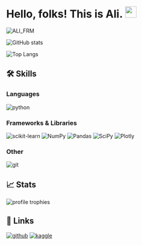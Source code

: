 # Hello, folks! This is Ali. <img src="https://raw.githubusercontent.com/MartinHeinz/MartinHeinz/master/wave.gif" width="30px">

![ALI_FRM](https://user-images.githubusercontent.com/105715834/233074036-6aa49f97-6488-4c67-b1c5-80e25bf45479.png)

![GitHub stats](https://github-readme-stats.vercel.app/api?username=alifrmf&show_icons=true&theme=radical)

![Top Langs](https://github-readme-stats.vercel.app/api/top-langs/?username=alifrmf&show_icons=true&theme=radical)

## 🛠️ Skills

### Languages

![python](https://img.shields.io/badge/Python-14354C?style=for-the-badge&logo=python&logoColor=white)

### Frameworks & Libraries
![scikit-learn](https://img.shields.io/badge/scikit--learn-%23F7931E.svg?style=for-the-badge&logo=scikit-learn&logoColor=white)
![NumPy](https://img.shields.io/badge/numpy-%23013243.svg?style=for-the-badge&logo=numpy&logoColor=white)
![Pandas](https://img.shields.io/badge/pandas-%23150458.svg?style=for-the-badge&logo=pandas&logoColor=white)
![SciPy](https://img.shields.io/badge/SciPy-%230C55A5.svg?style=for-the-badge&logo=scipy&logoColor=%white)
![Plotly](https://img.shields.io/badge/Plotly-%233F4F75.svg?style=for-the-badge&logo=plotly&logoColor=white)

### Other
![git](https://img.shields.io/badge/Git-DC322F?style=for-the-badge&logo=Git&logoColor=white)

## 📈 Stats
<img src="https://github-profile-trophy.vercel.app/?username=alifrmf&row=1&column=6&margin-h=8&theme=darkhub&count_private=true&margin-w=15&no-frame=true&title=Stars,Commits,Repositories" alt="profile trophies" />

## 🔗 Links
[![github](https://img.shields.io/badge/GitHub-000000?style=for-the-badge&logo=GitHub&logoColor=white)](https://github.com/alifrmf)
[![kaggle](	https://img.shields.io/badge/kaggle-2EBAF4?style=for-the-badge&logo=kaggle&logoColor=white)](https://www.kaggle.com/alifarahmandfar)
